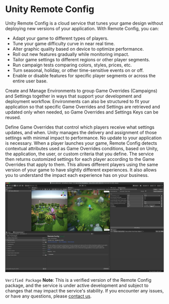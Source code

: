 # Unity Remote Config

Unity Remote Config is a cloud service that tunes your game design without deploying new versions of your application. With Remote Config, you can:

* Adapt your game to different types of players.
* Tune your game difficulty curve in near real time.
* Alter graphic quality based on device to optimize performance.
* Roll out new features gradually while monitoring impact.
* Tailor game settings to different regions or other player segments.
* Run campaign tests comparing colors, styles, prices, etc.
* Turn seasonal, holiday, or other time-sensitive events on or off.
* Enable or disable features for specific player segments or across the entire user base.

Create and Manage Environments to group Game Overrides (Campaigns) and Settings together in ways that support your development and deployment workflow. Environments can also be structured to fit your application so that specific Game Overrides and Settings are retrieved and updated only when needed, so Game Overrides and Settings Keys can be reused.

Define Game Overrides that control which players receive what settings updates, and when. Unity manages the delivery and assignment of those settings with minimal impact to performance. No update to your application is necessary. When a player launches your game, Remote Config detects contextual attributes used as Game Overrides conditions, based on Unity, the application, the user, or custom criteria that you define. The service then returns customized settings for each player according to the Game Overrides that apply to them. This allows different players using the same version of your game to have slightly different experiences. It also allows you to understand the impact each experience has on your business.

![An example Remote Config Implemented in the Unity Archer Rush Demo Project.](images/RCWindowSample.png)

`Verified Package`
**Note**: This is a verified version of the Remote Config package, and the service is under active development and subject to changes that may impact the service's stability. If you encounter any issues, or have any questions, please [contact us](mailto:remote-config@unity3d.com).
